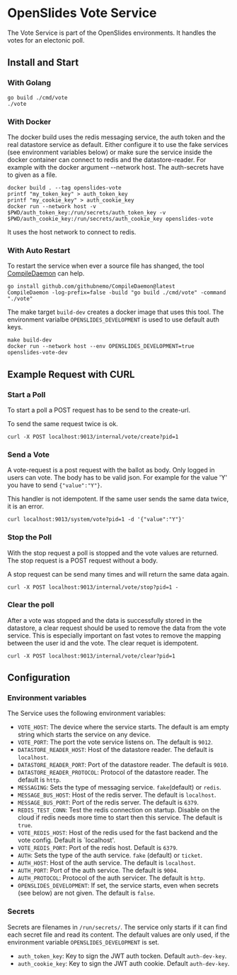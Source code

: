 # OpenSlides Vote Service

The Vote Service is part of the OpenSlides environments. It handles the votes
for an electonic poll.


## Install and Start

### With Golang

```
go build ./cmd/vote
./vote
```


### With Docker

The docker build uses the redis messaging service, the auth token and the real
datastore service as default. Either configure it to use the fake services (see
environment variables below) or make sure the service inside the docker
container can connect to redis and the datastore-reader. For example with the
docker argument --network host. The auth-secrets have to given as a file.

```
docker build . --tag openslides-vote
printf "my_token_key" > auth_token_key 
printf "my_cookie_key" > auth_cookie_key
docker run --network host -v $PWD/auth_token_key:/run/secrets/auth_token_key -v $PWD/auth_cookie_key:/run/secrets/auth_cookie_key openslides-vote
```

It uses the host network to connect to redis.


### With Auto Restart

To restart the service when ever a source file has shanged, the tool
[CompileDaemon](https://github.com/githubnemo/CompileDaemon) can help.

```
go install github.com/githubnemo/CompileDaemon@latest
CompileDaemon -log-prefix=false -build "go build ./cmd/vote" -command "./vote"
```

The make target `build-dev` creates a docker image that uses this tool. The
environment varialbe `OPENSLIDES_DEVELOPMENT` is used to use default auth keys.

```
make build-dev
docker run --network host --env OPENSLIDES_DEVELOPMENT=true openslides-vote-dev
```


## Example Request with CURL

### Start a Poll

To start a poll a POST request has to be send to the create-url.

To send the same request twice is ok.

```
curl -X POST localhost:9013/internal/vote/create?pid=1 
```


### Send a Vote

A vote-request is a post request with the ballot as body. Only logged in users
can vote. The body has to be valid json. For example for the value 'Y' you have
to send `{"value":"Y"}`.

This handler is not idempotent. If the same user sends the same data twice, it
is an error.

```
curl localhost:9013/system/vote?pid=1 -d '{"value":"Y"}'
```


### Stop the Poll

With the stop request a poll is stopped and the vote values are returned. The
stop request is a POST request without a body.

A stop request can be send many times and will return the same data again.

```
curl -X POST localhost:9013/internal/vote/stop?pid=1 -
```


### Clear the poll

After a vote was stopped and the data is successfully stored in the datastore, a
clear request should be used to remove the data from the vote service. This is
especially important on fast votes to remove the mapping between the user id and
the vote. The clear requet is idempotent.

```
curl -X POST localhost:9013/internal/vote/clear?pid=1 
```


## Configuration

### Environment variables

The Service uses the following environment variables:

* `VOTE_HOST`: The device where the service starts. The default is am empty
  string which starts the service on any device.
* `VOTE_PORT`: The port the vote service listens on. The default is `9012`. 
* `DATASTORE_READER_HOST`: Host of the datastore reader. The default is
  `localhost`.
* `DATASTORE_READER_PORT`: Port of the datastore reader. The default is `9010`.
* `DATASTORE_READER_PROTOCOL`: Protocol of the datastore reader. The default is
  `http`.
* `MESSAGING`: Sets the type of messaging service. `fake`(default) or
  `redis`.
* `MESSAGE_BUS_HOST`: Host of the redis server. The default is `localhost`.
* `MESSAGE_BUS_PORT`: Port of the redis server. The default is `6379`.
* `REDIS_TEST_CONN`: Test the redis connection on startup. Disable on the cloud
  if redis needs more time to start then this service. The default is `true`.
* `VOTE_REDIS_HOST`: Host of the redis used for the fast backend and the vote
  config. Default is `localhost'.
* `VOTE_REDIS_PORT`: Port of the redis host. Default is `6379`.
* `AUTH`: Sets the type of the auth service. `fake` (default) or `ticket`.
* `AUTH_HOST`: Host of the auth service. The default is `localhost`.
* `AUTH_PORT`: Port of the auth service. The default is `9004`.
* `AUTH_PROTOCOL`: Protocol of the auth servicer. The default is `http`.
* `OPENSLIDES_DEVELOPMENT`: If set, the service starts, even when secrets (see
  below) are not given. The default is `false`.


### Secrets

Secrets are filenames in `/run/secrets/`. The service only starts if it can find
each secret file and read its content. The default values are only used, if the
environment variable `OPENSLIDES_DEVELOPMENT` is set.

* `auth_token_key`: Key to sign the JWT auth tocken. Default `auth-dev-key`.
* `auth_cookie_key`: Key to sign the JWT auth cookie. Default `auth-dev-key`.
